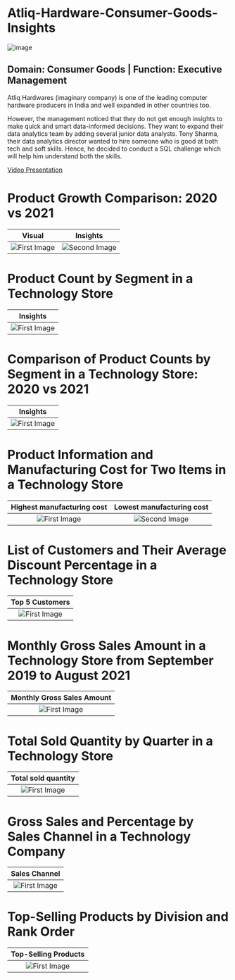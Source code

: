 # Atliq-Hardware-Consumer-Goods-Insights

![image](https://user-images.githubusercontent.com/20944950/220154018-e8ebd0f5-2ee1-47d0-8ed4-b8d2b6325bad.png)

## Domain:  Consumer Goods |  Function:  Executive Management 

Atliq Hardwares (imaginary company) is one of the leading computer hardware producers in India and well expanded in other countries too.

However, the management noticed that they do not get enough insights to make quick and smart data-informed decisions. They want to expand their data analytics team by adding several junior data analysts. Tony Sharma, their data analytics director wanted to hire someone who is good at both tech and soft skills. 
Hence, he decided to conduct a SQL challenge which will help him understand both the skills.

[Video Presentation](https://clipchamp.com/watch/xwEublbOArJ)
# Product Growth Comparison: 2020 vs 2021

|Visual|Insights|
|:-:|:-:|
|![First Image](https://user-images.githubusercontent.com/20944950/220156096-cac36345-31b1-496c-bb9b-71264f1d3082.png)|![Second Image](https://user-images.githubusercontent.com/20944950/220156769-133e16d4-9a03-428a-a603-1170d8cce489.png)|

# Product Count by Segment in a Technology Store

|Insights|
|:-:|
|![First Image](https://user-images.githubusercontent.com/20944950/220157758-831a66d0-a927-413f-869e-9d0b61215a37.png)|

# Comparison of Product Counts by Segment in a Technology Store: 2020 vs 2021
|Insights|
|:-:|
|![First Image](https://user-images.githubusercontent.com/20944950/220158302-533d5d8d-7c2b-4051-a7b6-83c0878779fa.png)|

# Product Information and Manufacturing Cost for Two Items in a Technology Store
|Highest manufacturing cost|Lowest manufacturing cost|
|:-:|:-:|
|![First Image](https://user-images.githubusercontent.com/20944950/220158903-8ff7d6c3-d871-4e88-8e83-284b31a00bd4.png)|![Second Image](https://user-images.githubusercontent.com/20944950/220158961-092b87bb-52c4-482e-bf4a-61fb9c463eb9.png)|


# List of Customers and Their Average Discount Percentage in a Technology Store

|Top 5 Customers|
|:-:|
|![First Image](https://user-images.githubusercontent.com/20944950/220159424-1c314514-5019-4312-9956-bfa392505ca3.png)|

# Monthly Gross Sales Amount in a Technology Store from September 2019 to August 2021
|Monthly Gross Sales Amount|
|:-:|
|![First Image](https://user-images.githubusercontent.com/20944950/220159943-b65a91d3-e954-40b5-89ed-27552b1792bb.png)|

# Total Sold Quantity by Quarter in a Technology Store
|Total sold quantity|
|:-:|
|![First Image](https://user-images.githubusercontent.com/20944950/220160745-2ee264c5-58e2-4d91-aec4-bb21698db94f.png)|

# Gross Sales and Percentage by Sales Channel in a Technology Company

|Sales Channel|
|:-:|
|![First Image](https://user-images.githubusercontent.com/20944950/220161303-8711c5a6-f3f9-450f-bb2f-e91031d60f59.png)|


# Top-Selling Products by Division and Rank Order

|Top-Selling Products|
|:-:|
|![First Image](https://user-images.githubusercontent.com/20944950/220162029-daa1cf2b-8ffa-48bf-8a0d-44d7064eb5df.png)|











